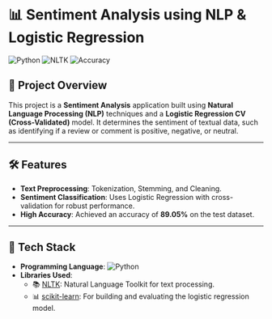 # 📊 Sentiment Analysis using NLP & Logistic Regression

![Python](https://img.shields.io/badge/Python-3.8%2B-blue?logo=python)
![NLTK](https://img.shields.io/badge/NLTK-Used-green?logo=nltk)
![Accuracy](https://img.shields.io/badge/Accuracy-89.05%25-brightgreen)

## 🚀 Project Overview
This project is a **Sentiment Analysis** application built using **Natural Language Processing (NLP)** techniques and a **Logistic Regression CV (Cross-Validated)** model. It determines the sentiment of textual data, such as identifying if a review or comment is positive, negative, or neutral.

---

## 🛠️ Features
- **Text Preprocessing**: Tokenization, Stemming, and Cleaning.
- **Sentiment Classification**: Uses Logistic Regression with cross-validation for robust performance.
- **High Accuracy**: Achieved an accuracy of **89.05%** on the test dataset.

---

## 🧰 Tech Stack
- **Programming Language**: ![Python](https://img.shields.io/badge/Python-3.8%2B-blue?logo=python)
- **Libraries Used**:
  - 📚 [NLTK](https://www.nltk.org/): Natural Language Toolkit for text processing.
  - 📊 [scikit-learn](https://scikit-learn.org/stable/): For building and evaluating the logistic regression model.
